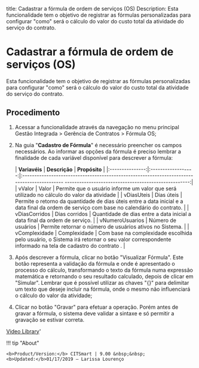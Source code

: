 title: Cadastrar a fórmula de ordem de serviços (OS)
Description: Esta funcionalidade tem o objetivo de registrar as fórmulas personalizadas para configurar "como" será o cálculo do valor do custo total da atividade do serviço do contrato. 
# Cadastrar a fórmula de ordem de serviços (OS)

Esta funcionalidade tem o objetivo de registrar as fórmulas personalizadas para configurar "como" será o cálculo do valor do custo total da atividade do serviço do contrato.

Procedimento
------------

1.  Acessar a funcionalidade através da navegação no menu principal Gestão
    Integrada \> Gerência de Contratos \> Fórmula OS;

2.  Na guia "**Cadastro de Fórmula**" é necessário preencher os campos
    necessários. Ao informar as opções da fórmula é preciso lembrar a finalidade
    de cada variável disponível para descrever a fórmula:

    |  **Variavéis**  |    **Descrição**   |                                                                  **Propósito**                                                                  |
    |:---------------:|:------------------:|:-------------------------------------------------------------------------------------------     ----------------------------------------------------:|
    |      vValor     |        Valor       |                            Permite que o usuário informe um valor que será utilizado no     cálculo do valor da atividade                           |
    |    vDiasUteis   |     Dias úteis     |    Permite o retorno da quantidade de dias úteis entre a data inicial e a data final da   ordem de serviço com base no calendário do contrato.    |
    |  vDiasCorridos  |    Dias corridos   |                                    Quantidade de dias entre a data inicial a data final da ordem de serviço.                                    |
    | vNumeroUsuarios | Número de usuários |                                             Permite retornar o número de usuários ativos no Sistema.                                            |
    |  vComplexidade  |    Complexidade    | Com base na complexidade escolhida pelo usuário, o Sistema irá retornar o seu valor correspondente informado na tela de cadastro do contrato  . |

3.  Após descrever a fórmula, clicar no botão "Visualizar Fórmula". Este botão
    representa a validação da fórmula e onde é apresentado o processo do
    cálculo, transformando o texto da fórmula numa expressão matemática e
    retornando o seu resultado calculado, depois de clicar em "Simular". Lembrar
    que é possível utilizar as chaves "{}" para delimitar um texto que deseje
    incluir na fórmula, onde o mesmo não influenciará o cálculo do valor da
    atividade;

4.  Clicar no botão "Gravar" para efetuar a operação. Porém antes de gravar a
    fórmula, o sistema deve validar a sintaxe e só permitir a gravação se
    estivar correta.

<i class='fa fa-youtube-play  fa-2x' style='color:#97ce17;vertical-align: middle;'> </i> [Video Library](https://www.youtube.com/playlist?list=PLB5qK2uzf2RNUc7XoNAAOyo3Ex5fKM2db)'

!!! tip "About"

    <b>Product/Version:</b> CITSmart | 9.00 &nbsp;&nbsp;
    <b>Updated:</b>01/17/2019 – Larissa Lourenço


